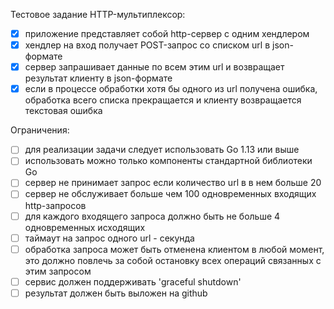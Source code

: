 Тестовое задание HTTP-мультиплексор:
- [x] приложение представляет собой http-сервер с одним хендлером
- [x] хендлер на вход получает POST-запрос со списком url в json-формате
- [x] сервер запрашивает данные по всем этим url и возвращает результат клиенту в json-формате
- [x] если в процессе обработки хотя бы одного из url получена ошибка, обработка всего списка прекращается и клиенту возвращается текстовая ошибка 

Ограничения:
- [ ] для реализации задачи следует использовать Go 1.13 или выше
- [ ] использовать можно только компоненты стандартной библиотеки Go
- [ ] сервер не принимает запрос если количество url в в нем больше 20
- [ ] сервер не обслуживает больше чем 100 одновременных входящих http-запросов
- [ ] для каждого входящего запроса должно быть не больше 4 одновременных исходящих
- [ ] таймаут на запрос одного url - секунда
- [ ] обработка запроса может быть отменена клиентом в любой момент, это должно повлечь за собой остановку всех операций связанных с этим запросом
- [ ] сервис должен поддерживать 'graceful shutdown'
- [ ] результат должен быть выложен на github